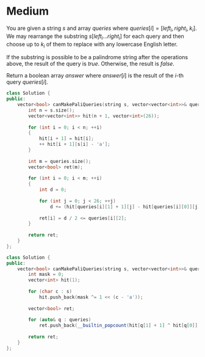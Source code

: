 # Medium

You are given a string $s$ and array $queries$ where $queries[i] = [left_i, right_i, k_i]$. We may rearrange the substring $s[left_i...right_i]$ for each query and then choose up to $k_i$ of them to replace with any lowercase English letter.

If the substring is possible to be a palindrome string after the operations above, the result of the query is $true$. Otherwise, the result is $false$.

Return a boolean array $answer$ where $answer[i]$ is the result of the $i$-th query $queries[i]$.

```cpp
class Solution {
public:
    vector<bool> canMakePaliQueries(string s, vector<vector<int>>& queries) {
        int n = s.size();
        vector<vector<int>> hit(n + 1, vector<int>(26));
        
        for (int i = 0; i < n; ++i)
        {
            hit[i + 1] = hit[i];
            ++ hit[i + 1][s[i] - 'a'];
        }
        
        int m = queries.size();
        vector<bool> ret(m);
        
        for (int i = 0; i < m; ++i)
        {
            int d = 0;
            
            for (int j = 0; j < 26; ++j)
                d += (hit[queries[i][1] + 1][j] - hit[queries[i][0]][j]) % 2;
            
            ret[i] = d / 2 <= queries[i][2];
        }
        
        return ret;
    }
};
```

```cpp
class Solution {
public:
    vector<bool> canMakePaliQueries(string s, vector<vector<int>>& queries) {
        int mask = 0;
        vector<int> hit(1);
        
        for (char c : s)
            hit.push_back(mask ^= 1 << (c - 'a'));
        
        vector<bool> ret;
        
        for (auto& q : queries)
            ret.push_back(__builtin_popcount(hit[q[1] + 1] ^ hit[q[0]]) / 2 <= q[2]);
        
        return ret;
    }
};
```
